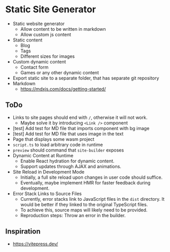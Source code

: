 # Static Site Generator

- Static website generator
  - Allow content to be written in markdown
  - Allow custom js content
- Static content
  - Blog
  - Tags
  - Different sizes for images
- Custom dynamic content
  - Contact form
  - Games or any other dynamic content
- Export static site to a separate folder, that has separate git repository
- Markdown
  - https://mdxjs.com/docs/getting-started/

## ToDo

- Links to site pages should end with `/`, otherwise it will not work.
  - Maybe solve it by introducing `<Link />` component
- [test] Add test for MD file that imports component with bg image
- [test] Add test for MD file that uses image in the text
- Page that displays some wasm project
- `script.ts` to load arbitrary code in runtime
- `preview` should command that `site-builder` exposes
- Dynamic Content at Runtime
  - Enable React hydration for dynamic content.
  - Support updates through AJAX and animations.
- Site Reload in Development Mode
  - Initially, a full site reload upon changes in user code should suffice.
  - Eventually, maybe implement HMR for faster feedback during development.
- Error Stack Links to Source Files
  - Currently, error stacks link to JavaScript files in the `dist` directory. It would be better if they linked to the original TypeScript files.
  - To achieve this, source maps will likely need to be provided.
  - Reproduction steps: Throw an error in the builder.

## Inspiration

- https://vitepress.dev/
